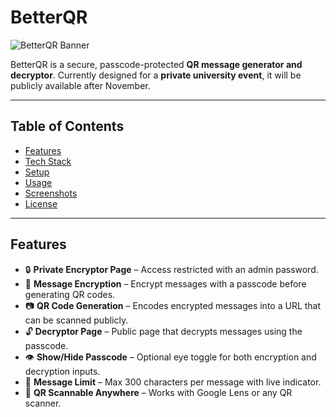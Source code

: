 # BetterQR

![BetterQR Banner](https://via.placeholder.com/800x200?text=BetterQR)

BetterQR is a secure, passcode-protected **QR message generator and decryptor**. Currently designed for a **private university event**, it will be publicly available after November.

---

## Table of Contents

- [Features](#features)  
- [Tech Stack](#tech-stack)  
- [Setup](#setup)  
- [Usage](#usage)  
- [Screenshots](#screenshots)  
- [License](#license)  

---

## Features

- 🔒 **Private Encryptor Page** – Access restricted with an admin password.  
- 🧩 **Message Encryption** – Encrypt messages with a passcode before generating QR codes.  
- 📷 **QR Code Generation** – Encodes encrypted messages into a URL that can be scanned publicly.  
- 🔓 **Decryptor Page** – Public page that decrypts messages using the passcode.  
- 👁 **Show/Hide Passcode** – Optional eye toggle for both encryption and decryption inputs.  
- 📏 **Message Limit** – Max 300 characters per message with live indicator.  
- 🔗 **QR Scannable Anywhere** – Works with Google Lens or any QR scanner.  
    
